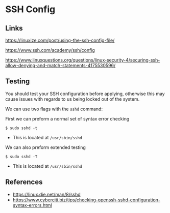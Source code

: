 # SSH Config

## Links
https://linuxize.com/post/using-the-ssh-config-file/

https://www.ssh.com/academy/ssh/config

https://www.linuxquestions.org/questions/linux-security-4/securing-ssh-allow-denying-and-match-statements-4175530596/


## Testing 

You should test your SSH configuration before applying, otherwise this may cause issues with regards to us being locked out of the system.

We can use two flags with the `sshd` command:

First we can preform a normal set of syntax error checking
```
$ sudo sshd -t
```
* This is located at `/usr/sbin/sshd`

We can also preform extended testing
```
$ sudo sshd -T
```
* This is located at `/usr/sbin/sshd`


## References  
* https://linux.die.net/man/8/sshd
* https://www.cyberciti.biz/tips/checking-openssh-sshd-configuration-syntax-errors.html